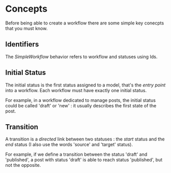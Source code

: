 # Concepts

Before being able to create a workflow there are some simple key conecpts that you must know.

## Identifiers

The *SimpleWorkflow* behavior refers to workflow and statuses using Ids. 

 
## Initial Status

The initial status is the first status assigned to a model, that's the *entry point* into a workflow. Each
workflow must have exactly one initial status.

For example, in a workflow dedicated to manage posts, the initial status could be called 'draft' or 'new' : it usually
describes the first state of the post. 


## Transition

A transition is a *directed* link between two statuses : the *start* status and the *end* status (I also use the words
'source' and 'target' status).

For example, if we define a transition between the status 'draft' and 'published', a post with status 'draft' is able to
reach status 'published', but not the opposite.

  

